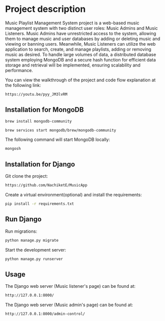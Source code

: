 # Project description
Music Playlist Management System project is a web-based music management system with two distinct user roles: Music Admins and Music Listeners. Music Admins have unrestricted access to the system, allowing them to manage music and user databases by adding or deleting music and viewing or banning users. Meanwhile, Music Listeners can utilize the web application to search, create, and manage playlists, adding or removing music as desired. To handle large volumes of data, a distributed database system employing MongoDB and a secure hash function for efficient data storage and retrieval will be implemented, ensuring scalability and performance.

You can view the walkthrough of the project and code flow explanation at the following link:
```bash
https://youtu.be/pyy_JM3lvRM
```

## Installation for MongoDB


```bash
brew install mongodb-community
```
```bash
brew services start mongodb/brew/mongodb-community
```
The following command will start MongoDB locally:
```bash
mongosh
```

## Installation for Django
Git clone the project:
```bash
https://github.com/NachiketE/MusicApp
```
Create a virtual environment(optional) and install the requirements:
```bash
pip install -r requirements.txt
```
## Run Django


Run migrations:
```bash
python manage.py migrate
```
Start the development server:
```bash
python manage.py runserver
```

## Usage

The Django web server (Music listener's page) can be found at: 
```bash
http://127.0.0.1:8000/
```

The Django web server (Music admin's page) can be found at: 
```bash
http://127.0.0.1:8000/admin-control/
```